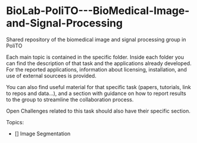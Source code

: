 # BioLab-PoliTO---BioMedical-Image-and-Signal-Processing
Shared repository of the biomedical image and signal processing group in PoliTO

Each main topic is contained in the specific folder. Inside each folder you can find the description of that task and the applications already developed. For the reported applications, information about licensing, installation, and use of external sourcees is provided.

You can also find useful material for that specific task (papers, tutorials, link to repos and data...), and a section with guidance on how to report results to the group to streamline the collaboration process. 

Open Challenges related to this task should also have their specific section.

Topics:

  - [] Image Segmentation




